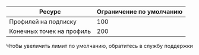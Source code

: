 Ресурс| Ограничение по умолчанию
---|---
Профилей на подписку | 100
Конечных точек на профиль| 200

Чтобы увеличить лимит по умолчанию, обратитесь в службу поддержки

<!---HONumber=Sept15_HO3-->